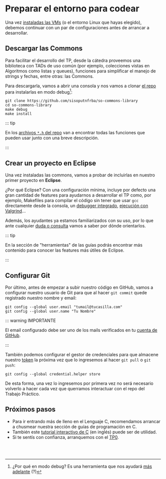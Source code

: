 # Preparar el entorno para codear

Una vez [instaladas las VMs](./entorno-linux.md) (o el entorno Linux que hayas
elegido), debemos continuar con un par de configuraciones antes de arrancar a
desarrollar.

## Descargar las Commons

Para facilitar el desarrollo del TP, desde la cátedra proveemos una biblioteca
con TADs de uso común (por ejemplo, colecciones vistas en Algoritmos como listas
y queues), funciones para simplificar el manejo de strings y fechas, entre
otras: las Commons.

Para descargarla, vamos a abrir una consola y nos vamos a clonar
[el repo](https://github.com/sisoputnfrba/so-commons-library) para instalarlas
en modo debug[^1]:

```bash:no-line-numbers
git clone https://github.com/sisoputnfrba/so-commons-library
cd so-commons-library
make debug
make install
```

::: tip

En los
[archivos `*.h` del repo](https://github.com/sisoputnfrba/so-commons-library/tree/master/src/commons)
van a encontrar todas las funciones que pueden usar junto con una breve
descripción.

:::

## Crear un proyecto en Eclipse

Una vez instaladas las commons, vamos a probar de incluirlas en nuestro primer
proyecto en **Eclipse**.

<YouTube v="Q8wfpu38PMc"/>

¿Por qué Eclipse? Con una configuración mínima, incluye por defecto una gran
cantidad de features para ayudarnos a desarrollar el TP como, por ejemplo,
Makefiles para compilar el código sin tener que usar `gcc` directamente desde la
consola, un [debugger integrado](../guias/herramientas/debugger.md),
[ejecución con Valgrind](../guias/herramientas/valgrind.md)...

Además, los ayudantes ya estamos familiarizados con su uso, por lo que ante
cualquier [duda o consulta](../dudas.md) vamos a saber por dónde orientarlos.

::: tip

En la sección de "herramientas" de las guías podrás encontrar más contenido para
conocer las features más útiles de Eclipse.

:::

## Configurar Git

Por último, antes de empezar a subir nuestro código en GitHub, vamos a
configurar nuestro usuario de Git para que al hacer `git commit` quede
registrado nuestro nombre y email:

```bash:no-line-numbers
git config --global user.email "tumail@tucasilla.com"
git config --global user.name "Tu Nombre"
```

::: warning IMPORTANTE

El email configurado debe ser uno de los mails verificados en tu
[cuenta de GitHub](https://github.com/settings/emails).

:::

También podemos configurar el gestor de credenciales para que almacene
nuestro [token](https://github.com/settings/tokens) la próxima vez que lo
ingresemos al hacer `git pull` o `git push`:

```bash:no-line-numbers
git config --global credential.helper store
```

De esta forma, una vez lo ingresemos por primera vez no será necesario volverlo
a hacer cada vez que querramos interactuar con el repo del Trabajo Práctico.

## Próximos pasos

- Para ir entrando más de lleno en el Lenguaje C, recomendamos arrancar a
  chusmear nuestra sección de guías de programación en C.
- También este [tutorial interactivo de C](https://www.learn-c.org/) (en inglés)
  puede ser de utilidad.
- Si te sentís con confianza, arranquemos con el [TP0](./tp0.md).

<br><br>

[^1]:
    ¿Por qué en modo debug? Es una herramienta que nos ayudará
    [más adelante](../guias/herramientas/debugger.md) (?)
